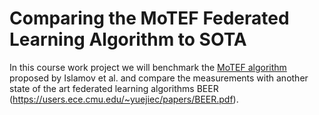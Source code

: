 # Comparing the MoTEF Federated Learning Algorithm to SOTA
In this course work project we will benchmark the [MoTEF algorithm](https://arxiv.org/pdf/2405.20114) 
proposed by Islamov et al. and compare the measurements with another state of the art federated learning 
algorithms BEER (https://users.ece.cmu.edu/~yuejiec/papers/BEER.pdf).




